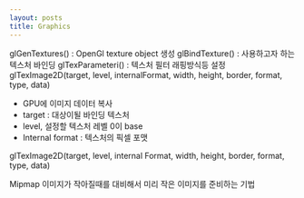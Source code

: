 ```yaml
---
layout: posts
title: Graphics
---
```

glGenTextures() : OpenGl texture object 생성
glBindTexture() : 사용하고자 하는 텍스처 바인딩
glTexParameteri() : 텍스처 필터 래핑방식등 설정
glTexImage2D(target, level, internalFormat, width, height, border, format, type, data)

- GPU에 이미지 데이터 복사
- target : 대상이될 바인딩 텍스처
- level, 설정할 텍스처 레벨 0이 base
- Internal format : 텍스처의 픽셀 포맷

glTexImage2D(target, level, internal Format, width, height, border, format, type, data)

Mipmap 이미지가 작아질때를 대비해서 미리 작은 이미지를 준비하는 기법